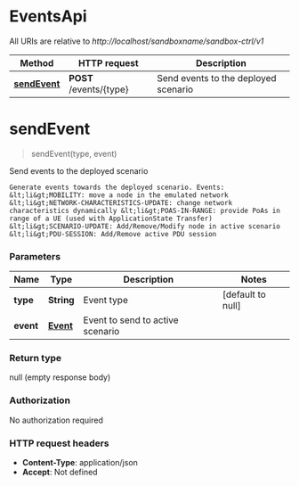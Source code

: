 # EventsApi

All URIs are relative to *http://localhost/sandboxname/sandbox-ctrl/v1*

Method | HTTP request | Description
------------- | ------------- | -------------
[**sendEvent**](EventsApi.md#sendEvent) | **POST** /events/{type} | Send events to the deployed scenario


<a name="sendEvent"></a>
# **sendEvent**
> sendEvent(type, event)

Send events to the deployed scenario

    Generate events towards the deployed scenario. Events: &lt;li&gt;MOBILITY: move a node in the emulated network &lt;li&gt;NETWORK-CHARACTERISTICS-UPDATE: change network characteristics dynamically &lt;li&gt;POAS-IN-RANGE: provide PoAs in range of a UE (used with ApplicationState Transfer) &lt;li&gt;SCENARIO-UPDATE: Add/Remove/Modify node in active scenario &lt;li&gt;PDU-SESSION: Add/Remove active PDU session

### Parameters

Name | Type | Description  | Notes
------------- | ------------- | ------------- | -------------
 **type** | **String**| Event type | [default to null]
 **event** | [**Event**](../Models/Event.md)| Event to send to active scenario |

### Return type

null (empty response body)

### Authorization

No authorization required

### HTTP request headers

- **Content-Type**: application/json
- **Accept**: Not defined


